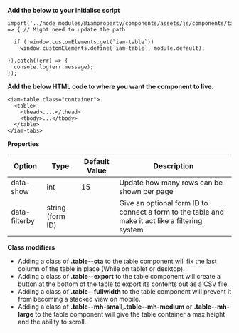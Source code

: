 **Add the below to your initialise script**

```
import('../node_modules/@iamproperty/components/assets/js/components/table/table.component.min').then(module => { // Might need to update the path

  if (!window.customElements.get(`iam-table`))
    window.customElements.define(`iam-table`, module.default);

}).catch((err) => {
  console.log(err.message);
});
```

**Add the below HTML code to where you want the component to live.**

```
<iam-table class="container">
  <table>
    <thead>....</thead>
    <tbody>...</tbody>
  </table>
</iam-tabs>
```

**Properties**

| Option | Type | Default Value | Description |
| ------ | ---- | ------------- | ----------- |
| data-show | int | 15 | Update how many rows can be shown per page |
| data-filterby | string (form ID) | | Give an optional form ID to connect a form to the table and make it act like a filtering system |


**Class modifiers**

- Adding a class of **.table--cta** to the table component will fix the last column of the table in place (While on tablet or desktop). 
- Adding a class of **.table--export** to the table component will create a button at the bottom of the table to export its contents out as a CSV file.
- Adding a class of **.table--fullwidth** to the table component will prevent it from becoming a stacked view on mobile.
- Adding a class of **.table--mh-small**,**.table--mh-medium** or **.table--mh-large** to the table component will give the table container a max height and the ability to scroll.
